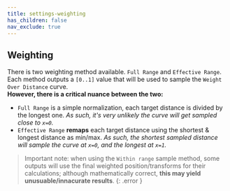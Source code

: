 ```yaml
---
title: settings-weighting
has_children: false
nav_exclude: true
---
```


## Weighting

There is two weighting method available. `Full Range` and `Effective Range`.
Each method outputs a `[0..1]` value that will be used to sample the `Weight Over Distance` curve.  
**However, there is a critical nuance between the two:**
- `Full Range` is a simple normalization, each target distance is divided by the longest one. *As such, it's very unlikely the curve will get sampled close to `x=0`.*
- `Effective Range` **remaps** each target distance using the shortest & longest distance as min/max. *As such, the shortest sampled distance will sample the curve at `x=0`, and the longest at `x=1`.*

> Important note: when using the `Within range` sample method, some outputs will use the final weighted position/transforms for their calculations; although mathematically correct, **this may yield unusuable/innacurate results**.
{: .error }